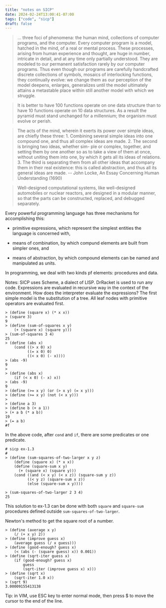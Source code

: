 ```yaml
---
title: "notes on SICP"
date: 2024-02-24T13:00:41-07:00
tags: ["code", "sicp"]
draft: false
---
```


> ... three foci of phenomena: the human mind, collections of computer programs, and the computer. Every computer program is a model, hatched in the mind, of a real or mental process. These processes, arising from human experience and thought, are huge in number, intricate in detail, and at any time only partially understood. They are modeled to our permanent satisfaction rarely by our computer programs. Thus even though our programs are carefully handcrafted discrete collections of symbols, mosaics of interlocking functions, they continually evolve: we change them as our perception of the model deepens, enlarges, generalizes until the model ultimately attains a metastable place within still another model with which we struggle.

> It is better to have 100 functions operate on one data structure than to have 10 functions operate on 10 data structures. As a result the pyramid must stand unchanged for a millennium; the organism must evolve or perish.
 
> The acts of the mind, wherein it exerts its power over simple ideas, are chiefly these three: 1. Combining several simple ideas into one compound one, and thus all complex ideas are made. 2. The second is bringing two ideas, whether sim- ple or complex, together, and setting them by one another so as to take a view of them at once, without uniting them into one, by which it gets all its ideas of relations. 3. The third is separating them from all other ideas that accompany them in their real existence: this is called abstraction, and thus all its general ideas are made. -- John Locke, An Essay Concerning Human Understanding (1690)

> Well-designed computational systems, like well-designed automobiles or nuclear reactors, are designed in a modular manner, so that the parts can be constructed, replaced, and debugged separately.

Every powerful programming language has three mechanisms for accomplishing this:

* primitive expressions, which represent the simplest entities the language is concerned with,

* means of combination, by which compund elements are built from simpler ones, and 

* means of abstraction, by which compound elements can be named and manipulated as units.

In programming, we deal with two kinds pf elements: procedures and data.

Notes: SICP uses Scheme, a dialect of LISP. DrRacket is used to run any code. Expressions are evaluated in recursive way in the context of the environment. How does the interpreter evaluate the expressions? The first simple model is the substitution of a tree. All leaf nodes with primitive operators are evaluated first.

```
> (define (square x) (* x x))
> (square 3)
9
> (define (sum-of-squares x y)
    (+ (square x) (square y)))
> (sum-of-squares 3 4)
25
> (define (abs x)
    (cond ((> x 0) x)
          ((= x 0) 0)
          ((< x 0) (- x))))
> (abs -9)
9
>
> (define (abs x)
    (if (< x 0) (- x) x))
> (abs -9)
9
> (define (>= x y) (or (> x y) (= x y)))
> (define (>= x y) (not (< x y)))
>
> (define a 3)
> (define b (+ a 1))
> (+ a b (* a b))
19
> (= a b)
#f
```

In the above code, after ```cond``` and ```if```, there are some predicates or one predicate.

```
# sicp ex-1.3
#
> (define (sum-squares-of-two-larger x y z)
    (define (square x) (* x x))
    (define (square-sum x y)
      (+ (square x) (square y)))
    (cond ((and (< x y) (< x z)) (square-sum y z))
          ((< y z) (square-sum x z))
          (else (square-sum x y))))
      
> (sum-squares-of-two-larger 2 3 4)
25
```

This solution to ex-1.3 can be done with both ```square``` and ```square-sum``` procedures defined outside ```sum-squares-of-two-larger```.

Newton's method to get the square root of a number.

```
> (define (average x y)
    (/ (+ x y) 2))
> (define (improve guess x)
    (average guess (/ x guess)))
> (define (good-enough? guess x)
    (< (abs (- (square guess) x)) 0.001))
> (define (sqrt-iter guess x)
    (if (good-enough? guess x)
        guess
        (sqrt-iter (improve guess x) x)))
> (define (sqrt x)
    (sqrt-iter 1.0 x))
> (sqrt 9)
3.00009155413138
```

Tip: in VIM, use ESC key to enter normal mode, then press $ to move the cursor to the end of the line.

